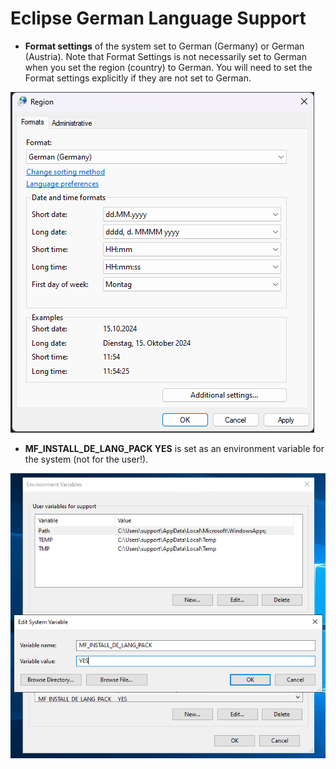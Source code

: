 # Eclipse German Language Support

- **Format settings** of the system set to German (Germany) or German (Austria). Note that Format Settings is not necessarily set to German when you set the region (country) to German. You will need to set the Format settings explicitly if they are not set to German.  

![1](images/osLangGer.png)

- **MF_INSTALL_DE_LANG_PACK YES** is set as an environment variable for the system (not for the user!).  

![2](images/envGer.png)